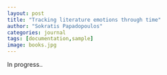 ```yaml
---
layout: post
title: "Tracking literature emotions through time"
author: "Sokratis Papadopoulos"
categories: journal
tags: [documentation,sample]
image: books.jpg
---
```


In progress..
